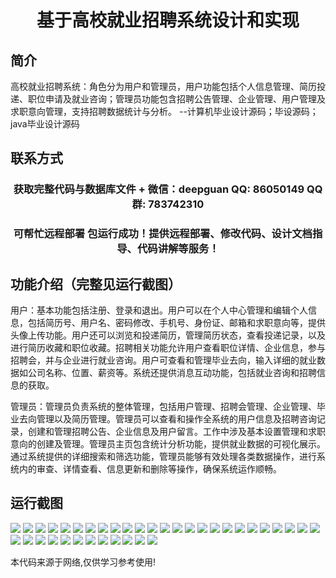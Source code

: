 <p><h1 align="center">基于高校就业招聘系统设计和实现</h1></p>

## 简介
高校就业招聘系统：角色分为用户和管理员，用户功能包括个人信息管理、简历投递、职位申请及就业咨询；管理员功能包含招聘公告管理、企业管理、用户管理及求职意向管理，支持招聘数据统计与分析。    --计算机毕业设计源码；毕设源码；java毕业设计源码


## 联系方式
<p><h3 align="center">获取完整代码与数据库文件 + 微信：deepguan QQ: 86050149 QQ群: 783742310</h3></p>
<p><h3 align="center">可帮忙远程部署 包运行成功！提供远程部署、修改代码、设计文档指导、代码讲解等服务！</h3></p>

## 功能介绍（完整见运行截图）
用户：基本功能包括注册、登录和退出。用户可以在个人中心管理和编辑个人信息，包括简历号、用户名、密码修改、手机号、身份证、邮箱和求职意向等，提供头像上传功能。用户还可以浏览和投递简历，管理简历状态，查看投递记录，以及进行简历收藏和职位收藏。招聘相关功能允许用户查看职位详情、企业信息，参与招聘会，并与企业进行就业咨询。用户可查看和管理毕业去向，输入详细的就业数据如公司名称、位置、薪资等。系统还提供消息互动功能，包括就业咨询和招聘信息的获取。

管理员：管理员负责系统的整体管理，包括用户管理、招聘会管理、企业管理、毕业去向管理以及简历管理。管理员可以查看和操作全系统的用户信息及招聘咨询记录，创建和管理招聘公告、企业信息及用户留言。工作中涉及基本设置管理和求职意向的创建及管理。管理员主页包含统计分析功能，提供就业数据的可视化展示。通过系统提供的详细搜索和筛选功能，管理员能够有效处理各类数据操作，进行系统内的审查、详情查看、信息更新和删除等操作，确保系统运作顺畅。


## 运行截图
![](https://bs-1329754181.cos.ap-shanghai.myqcloud.com/spring/UniversityEmploymentRecruitmentSystemDesignAndImplementation/img/001.jpg)
![](https://bs-1329754181.cos.ap-shanghai.myqcloud.com/spring/UniversityEmploymentRecruitmentSystemDesignAndImplementation/img/002.jpg)
![](https://bs-1329754181.cos.ap-shanghai.myqcloud.com/spring/UniversityEmploymentRecruitmentSystemDesignAndImplementation/img/003.jpg)
![](https://bs-1329754181.cos.ap-shanghai.myqcloud.com/spring/UniversityEmploymentRecruitmentSystemDesignAndImplementation/img/004.jpg)
![](https://bs-1329754181.cos.ap-shanghai.myqcloud.com/spring/UniversityEmploymentRecruitmentSystemDesignAndImplementation/img/005.jpg)
![](https://bs-1329754181.cos.ap-shanghai.myqcloud.com/spring/UniversityEmploymentRecruitmentSystemDesignAndImplementation/img/006.jpg)
![](https://bs-1329754181.cos.ap-shanghai.myqcloud.com/spring/UniversityEmploymentRecruitmentSystemDesignAndImplementation/img/007.jpg)
![](https://bs-1329754181.cos.ap-shanghai.myqcloud.com/spring/UniversityEmploymentRecruitmentSystemDesignAndImplementation/img/008.jpg)
![](https://bs-1329754181.cos.ap-shanghai.myqcloud.com/spring/UniversityEmploymentRecruitmentSystemDesignAndImplementation/img/009.jpg)
![](https://bs-1329754181.cos.ap-shanghai.myqcloud.com/spring/UniversityEmploymentRecruitmentSystemDesignAndImplementation/img/010.jpg)
![](https://bs-1329754181.cos.ap-shanghai.myqcloud.com/spring/UniversityEmploymentRecruitmentSystemDesignAndImplementation/img/011.jpg)
![](https://bs-1329754181.cos.ap-shanghai.myqcloud.com/spring/UniversityEmploymentRecruitmentSystemDesignAndImplementation/img/012.jpg)
![](https://bs-1329754181.cos.ap-shanghai.myqcloud.com/spring/UniversityEmploymentRecruitmentSystemDesignAndImplementation/img/013.jpg)
![](https://bs-1329754181.cos.ap-shanghai.myqcloud.com/spring/UniversityEmploymentRecruitmentSystemDesignAndImplementation/img/014.jpg)
![](https://bs-1329754181.cos.ap-shanghai.myqcloud.com/spring/UniversityEmploymentRecruitmentSystemDesignAndImplementation/img/015.jpg)
![](https://bs-1329754181.cos.ap-shanghai.myqcloud.com/spring/UniversityEmploymentRecruitmentSystemDesignAndImplementation/img/016.jpg)
![](https://bs-1329754181.cos.ap-shanghai.myqcloud.com/spring/UniversityEmploymentRecruitmentSystemDesignAndImplementation/img/017.jpg)
![](https://bs-1329754181.cos.ap-shanghai.myqcloud.com/spring/UniversityEmploymentRecruitmentSystemDesignAndImplementation/img/018.jpg)
![](https://bs-1329754181.cos.ap-shanghai.myqcloud.com/spring/UniversityEmploymentRecruitmentSystemDesignAndImplementation/img/019.jpg)
![](https://bs-1329754181.cos.ap-shanghai.myqcloud.com/spring/UniversityEmploymentRecruitmentSystemDesignAndImplementation/img/020.jpg)
![](https://bs-1329754181.cos.ap-shanghai.myqcloud.com/spring/UniversityEmploymentRecruitmentSystemDesignAndImplementation/img/021.jpg)
![](https://bs-1329754181.cos.ap-shanghai.myqcloud.com/spring/UniversityEmploymentRecruitmentSystemDesignAndImplementation/img/022.jpg)
![](https://bs-1329754181.cos.ap-shanghai.myqcloud.com/spring/UniversityEmploymentRecruitmentSystemDesignAndImplementation/img/023.jpg)
![](https://bs-1329754181.cos.ap-shanghai.myqcloud.com/spring/UniversityEmploymentRecruitmentSystemDesignAndImplementation/img/024.jpg)
![](https://bs-1329754181.cos.ap-shanghai.myqcloud.com/spring/UniversityEmploymentRecruitmentSystemDesignAndImplementation/img/025.jpg)
![](https://bs-1329754181.cos.ap-shanghai.myqcloud.com/spring/UniversityEmploymentRecruitmentSystemDesignAndImplementation/img/026.jpg)
![](https://bs-1329754181.cos.ap-shanghai.myqcloud.com/spring/UniversityEmploymentRecruitmentSystemDesignAndImplementation/img/027.jpg)
![](https://bs-1329754181.cos.ap-shanghai.myqcloud.com/spring/UniversityEmploymentRecruitmentSystemDesignAndImplementation/img/028.jpg)
![](https://bs-1329754181.cos.ap-shanghai.myqcloud.com/spring/UniversityEmploymentRecruitmentSystemDesignAndImplementation/img/029.jpg)
![](https://bs-1329754181.cos.ap-shanghai.myqcloud.com/spring/UniversityEmploymentRecruitmentSystemDesignAndImplementation/img/030.jpg)
![](https://bs-1329754181.cos.ap-shanghai.myqcloud.com/spring/UniversityEmploymentRecruitmentSystemDesignAndImplementation/img/031.jpg)
![](https://bs-1329754181.cos.ap-shanghai.myqcloud.com/spring/UniversityEmploymentRecruitmentSystemDesignAndImplementation/img/032.jpg)
![](https://bs-1329754181.cos.ap-shanghai.myqcloud.com/spring/UniversityEmploymentRecruitmentSystemDesignAndImplementation/img/033.jpg)
![](https://bs-1329754181.cos.ap-shanghai.myqcloud.com/spring/UniversityEmploymentRecruitmentSystemDesignAndImplementation/img/034.jpg)
![](https://bs-1329754181.cos.ap-shanghai.myqcloud.com/spring/UniversityEmploymentRecruitmentSystemDesignAndImplementation/img/035.jpg)
![](https://bs-1329754181.cos.ap-shanghai.myqcloud.com/spring/UniversityEmploymentRecruitmentSystemDesignAndImplementation/img/036.jpg)
![](https://bs-1329754181.cos.ap-shanghai.myqcloud.com/spring/UniversityEmploymentRecruitmentSystemDesignAndImplementation/img/037.jpg)

<p>本代码来源于网络,仅供学习参考使用!</p>
